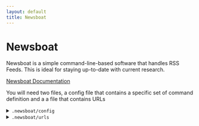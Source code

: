 ```yaml
---
layout: default
title: Newsboat
---
```



# Newsboat

Newsboat is a simple command-line-based software that
handles RSS Feeds. This is ideal for staying up-to-date
with current research.

[Newsboat Documentation](https://newsboat.org/releases/2.27/docs/newsboat.html)

You will need two files, a config file that contains a specific
set of command definition and a a file that contains
URLs

<details>

<summary> <code>.newsboat/config</code> </summary>

<code>
browser "open -a safari '%u'"
</code>

</details>


<details>

<summary> <code>.newsboat/urls</code> </summary>

<code>
https://academic.oup.com/rss/site_5282/3148.xml
http://feeds.nature.com/nature/rss/current
http://feeds.nature.com/ncomms/rss/current
http://feeds.nature.com/ngeo/rss/current
http://feeds.nature.com/natecolevol/rss/current
https://www.science.org/action/showFeed?type=etoc&feed=rss&jc=sciadv
https://www.science.org/action/showFeed?type=etoc&feed=rss&jc=science
https://agupubs.onlinelibrary.wiley.com/feed/21699011/most-recent
https://agupubs.onlinelibrary.wiley.com/feed/21699356/most-recent
https://agupubs.onlinelibrary.wiley.com/feed/21698961/most-recent
https://agupubs.onlinelibrary.wiley.com/feed/21699291/most-recent
https://agupubs.onlinelibrary.wiley.com/feed/19448007/most-recent
https://pubs.geoscienceworld.org/rss/site_69/advanceAccess_35.xml
https://pubs.geoscienceworld.org/rss/site_69/35.xml
https://pubs.geoscienceworld.org/rss/site_65/advanceAccess_33.xml
https://pubs.geoscienceworld.org/rss/site_65/33.xml
https://www.cambridge.org/core/rss/product/id/277295E1DFDC1E4700796E746AE514CC
https://www.cambridge.org/core/rss/product/id/56B1B6F705BBEC4F8958383925A06535
https://onlinelibrary.wiley.com/feed/14754983/most-recent
https://www.cambridge.org/core/rss/product/id/A8663E6BE4FB448BB17B22761D7932B9
https://pubs.geoscienceworld.org/rss/site_135/68.xml
https://www.pnas.org/action/showFeed?type=etoc&feed=rss&jc=PNAS
https://academic.oup.com/rss/site_6448/4114.xml
https://academic.oup.com/rss/site_6448/advanceAccess_4114.xml
https://onlinelibrary.wiley.com/feed/15585646/most-recent
https://www.mdpi.com/rss/journal/remotesensing~
</code>

</details>


